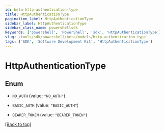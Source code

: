 ```yaml
---
id: beta-http-authentication-type
title: HttpAuthenticationType
pagination_label: HttpAuthenticationType
sidebar_label: HttpAuthenticationType
sidebar_class_name: powershellsdk
keywords: ['powershell', 'PowerShell', 'sdk', 'HttpAuthenticationType'] 
slug: /tools/sdk/powershell/beta/models/http-authentication-type
tags: ['SDK', 'Software Development Kit', 'HttpAuthenticationType']
---
```



# HttpAuthenticationType

## Enum


* `NO_AUTH` (value: `"NO_AUTH"`)

* `BASIC_AUTH` (value: `"BASIC_AUTH"`)

* `BEARER_TOKEN` (value: `"BEARER_TOKEN"`)


[[Back to top]](#) 

